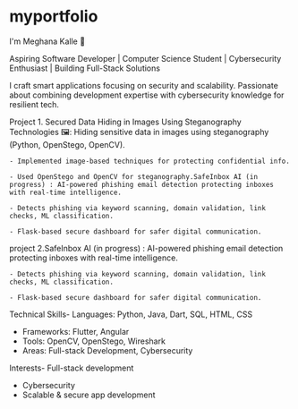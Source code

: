 # myportfolio
I'm Meghana Kalle 👋

Aspiring Software Developer | Computer Science Student | Cybersecurity Enthusiast | Building Full-Stack Solutions

I craft smart applications focusing on security and scalability. Passionate about combining development expertise with cybersecurity knowledge for resilient tech.

Project 1. Secured Data Hiding in Images Using Steganography Technologies 🖼️: Hiding sensitive data in images using steganography (Python, OpenStego, OpenCV).
   
    - Implemented image-based techniques for protecting confidential info.
   
    - Used OpenStego and OpenCV for steganography.SafeInbox AI (in progress) : AI-powered phishing email detection protecting inboxes with real-time intelligence.
   
    - Detects phishing via keyword scanning, domain validation, link checks, ML classification.
    
    - Flask-based secure dashboard for safer digital communication.

project 2.SafeInbox AI (in progress) : AI-powered phishing email detection protecting inboxes with real-time intelligence.
    
    - Detects phishing via keyword scanning, domain validation, link checks, ML classification.
   
    - Flask-based secure dashboard for safer digital communication.

Technical Skills- Languages: Python, Java, Dart, SQL, HTML, CSS
- Frameworks: Flutter, Angular
- Tools: OpenCV, OpenStego, Wireshark
- Areas: Full-stack Development, Cybersecurity

Interests- Full-stack development
- Cybersecurity
- Scalable & secure app development
